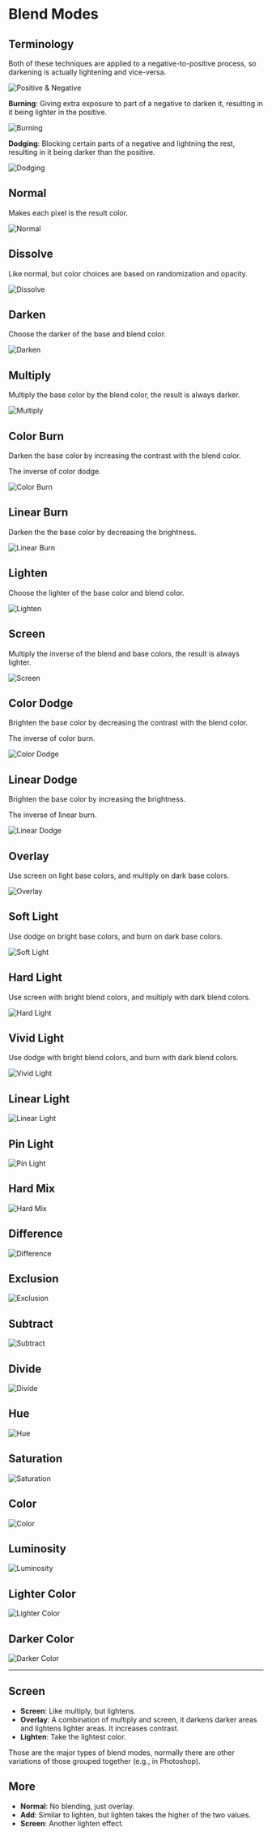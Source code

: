 # Blend Modes

## Terminology

Both of these techniques are applied to a negative-to-positive process, so darkening is actually lightening and vice-versa.

![Positive & Negative](assets/photography-positive-negative.jpg)

**Burning**: Giving extra exposure to part of a negative to darken it, resulting in it being lighter in the positive.

![Burning](assets/photography-burning.png)

**Dodging**: Blocking certain parts of a negative and lightning the rest, resulting in it being darker than the positive.

![Dodging](assets/photography-dodging.png)

## Normal

Makes each pixel is the result color.

![Normal](assets/blend-mode-normal.png)

## Dissolve

Like normal, but color choices are based on randomization and opacity.

![Dissolve](assets/blend-mode-dissolve.png)

## Darken

Choose the darker of the base and blend color.

![Darken](assets/blend-mode-darken.png)

## Multiply

Multiply the base color by the blend color, the result is always darker.

![Multiply](assets/blend-mode-multiply.png)

## Color Burn

Darken the base color by increasing the contrast with the blend color.

The inverse of color dodge.

![Color Burn](assets/blend-mode-color-burn.png)

## Linear Burn

Darken the the base color by decreasing the brightness.

![Linear Burn](assets/blend-mode-linear-burn.png)

## Lighten

Choose the lighter of the base color and blend color.

![Lighten](assets/blend-mode-lighten.png)

## Screen

Multiply the inverse of the blend and base colors, the result is always lighter.

![Screen](assets/blend-mode-screen.png)

## Color Dodge

Brighten the base color by decreasing the contrast with the blend color.

The inverse of color burn.

![Color Dodge](assets/blend-mode-color-dodge.png)

## Linear Dodge

Brighten the base color by increasing the brightness.

The inverse of linear burn.

![Linear Dodge](assets/blend-mode-linear-dodge.png)

## Overlay

Use screen on light base colors, and multiply on dark base colors.

![Overlay](assets/blend-mode-overlay.png)

## Soft Light

Use dodge on bright base colors, and burn on dark base colors.

![Soft Light](assets/blend-mode-soft-light.png)

## Hard Light

Use screen with bright blend colors, and multiply with dark blend colors.

![Hard Light](assets/blend-mode-hard-light.png)

## Vivid Light

Use dodge with bright blend colors, and burn with dark blend colors.

![Vivid Light](assets/blend-mode-vivid-light.png)

## Linear Light

![Linear Light](assets/blend-mode-linear-light.png)

## Pin Light

![Pin Light](assets/blend-mode-pin-light.png)

## Hard Mix

![Hard Mix](assets/blend-mode-hard-mix.png)

## Difference

![Difference](assets/blend-mode-difference.png)

## Exclusion

![Exclusion](assets/blend-mode-exclusion.png)

## Subtract

![Subtract](assets/blend-mode-subtract.png)

## Divide

![Divide](assets/blend-mode-divide.png)

## Hue

![Hue](assets/blend-mode-hue.png)

## Saturation

![Saturation](assets/blend-mode-saturation.png)

## Color

![Color](assets/blend-mode-color.png)

## Luminosity

![Luminosity](assets/blend-mode-luminosity.png)

## Lighter Color

![Lighter Color](assets/blend-mode-lighter-color.png)

## Darker Color

![Darker Color](assets/blend-mode-darker-color.png)

* * *

## Screen



- **Screen**: Like multiply, but lightens.
- **Overlay**: A combination of multiply and screen, it darkens darker areas and lightens lighter areas. It increases contrast.
- **Lighten**: Take the lightest color.

Those are the major types of blend modes, normally there are other variations of those grouped together (e.g., in Photoshop).

## More

- **Normal**: No blending, just overlay.
- **Add**: Similar to lighten, but lighten takes the higher of the two values.
- **Screen**: Another lighten effect.
